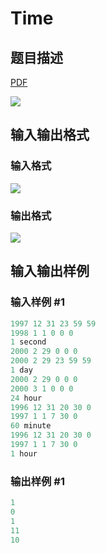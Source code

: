 # Time

## 题目描述

[problemUrl]: https://uva.onlinejudge.org/index.php?option=com_onlinejudge&Itemid=8&category=7&page=show_problem&problem=459

[PDF](https://uva.onlinejudge.org/external/5/p518.pdf)

![](https://cdn.luogu.com.cn/upload/vjudge_pic/UVA518/f8fd6f6da86217a901d590da5f412a0b1ad7fc2c.png)

## 输入输出格式

### 输入格式

![](https://cdn.luogu.com.cn/upload/vjudge_pic/UVA518/ce43b56f26d5db876b2c1946de48397fb82c4856.png)

### 输出格式

![](https://cdn.luogu.com.cn/upload/vjudge_pic/UVA518/eeeee75e1b1d8e6ef1004cefd43de01ed200a77c.png)

## 输入输出样例

### 输入样例 #1

```cpp
1997 12 31 23 59 59
1998 1 1 0 0 0
1 second
2000 2 29 0 0 0
2000 2 29 23 59 59
1 day
2000 2 29 0 0 0
2000 3 1 0 0 0
24 hour
1996 12 31 20 30 0
1997 1 1 7 30 0
60 minute
1996 12 31 20 30 0
1997 1 1 7 30 0
1 hour
```


### 输出样例 #1

```cpp
1
0
1
11
10
```


